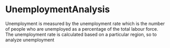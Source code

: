 # UnemploymentAnalysis
Unemployment is measured by the unemployment rate which is the number of people who are unemployed as a percentage of the total labour force. The unemployment rate is calculated based on a particular region, so to analyze unemployment
